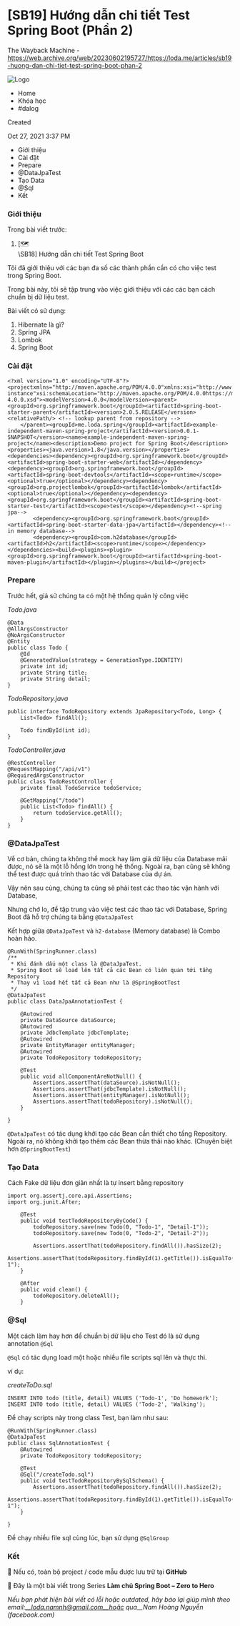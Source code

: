 [SB19] Hướng dẫn chi tiết Test Spring Boot (Phần 2)
============================================================

The Wayback Machine - https://web.archive.org/web/20230602195727/https://loda.me/articles/sb19-huong-dan-chi-tiet-test-spring-boot-phan-2

![Logo](https://web.archive.org/web/20230602195727im_/https://super-static-assets.s3.amazonaws.com/8a72ee8e-d4aa-4a06-985f-e92802c5bc44/uploads/logo/36872858-1bc0-4117-bb6b-81d9934b5275.svg)

- Home
- Khóa học
- #dalog

Created

Oct 27, 2021 3:37 PM

- Giới thiệu
- Cài đặt
- Prepare
- @DataJpaTest
- Tạo Data
- @Sql
- Kết

### **Giới thiệu**

Trong bài viết trước:

1. [🗺️\
\SB18\] Hướng dẫn chi tiết Test Spring Boot

Tôi đã giới thiệu với các bạn đa số các thành phần cần có cho việc test trong Spring Boot.

Trong bài này, tôi sẽ tập trung vào việc giới thiệu với các các bạn cách chuẩn bị dữ liệu test.

Bài viết có sử dụng:

1. Hibernate là gì?
2. Spring JPA
3. Lombok
4. Spring Boot

### **Cài đặt**

```
<?xml version="1.0" encoding="UTF-8"?>
<projectxmlns="http://maven.apache.org/POM/4.0.0"xmlns:xsi="http://www.w3.org/2001/XMLSchema-instance"xsi:schemaLocation="http://maven.apache.org/POM/4.0.0https://maven.apache.org/xsd/maven-4.0.0.xsd"><modelVersion>4.0.0</modelVersion><parent><groupId>org.springframework.boot</groupId><artifactId>spring-boot-starter-parent</artifactId><version>2.0.5.RELEASE</version><relativePath/> <!-- lookup parent from repository -->
	</parent><groupId>me.loda.spring</groupId><artifactId>example-independent-maven-spring-project</artifactId><version>0.0.1-SNAPSHOT</version><name>example-independent-maven-spring-project</name><description>Demo project for Spring Boot</description><properties><java.version>1.8</java.version></properties><dependencies><dependency><groupId>org.springframework.boot</groupId><artifactId>spring-boot-starter-web</artifactId></dependency><dependency><groupId>org.springframework.boot</groupId><artifactId>spring-boot-devtools</artifactId><scope>runtime</scope><optional>true</optional></dependency><dependency><groupId>org.projectlombok</groupId><artifactId>lombok</artifactId><optional>true</optional></dependency><dependency><groupId>org.springframework.boot</groupId><artifactId>spring-boot-starter-test</artifactId><scope>test</scope></dependency><!--spring jpa-->
		<dependency><groupId>org.springframework.boot</groupId><artifactId>spring-boot-starter-data-jpa</artifactId></dependency><!--in memory database-->
		<dependency><groupId>com.h2database</groupId><artifactId>h2</artifactId><scope>runtime</scope></dependency></dependencies><build><plugins><plugin><groupId>org.springframework.boot</groupId><artifactId>spring-boot-maven-plugin</artifactId></plugin></plugins></build></project>
```

### **Prepare**

Trước hết, giả sử chúng ta có một hệ thống quản lý công việc

_Todo.java_

```
@Data
@AllArgsConstructor
@NoArgsConstructor
@Entity
public class Todo {
    @Id
    @GeneratedValue(strategy = GenerationType.IDENTITY)
    private int id;
    private String title;
    private String detail;
}
```

_TodoRepository.java_

```
public interface TodoRepository extends JpaRepository<Todo, Long> {
    List<Todo> findAll();

    Todo findById(int id);
}
```

_TodoController.java_

```
@RestController
@RequestMapping("/api/v1")
@RequiredArgsConstructor
public class TodoRestController {
    private final TodoService todoService;

    @GetMapping("/todo")
    public List<Todo> findAll() {
        return todoService.getAll();
    }
}
```

### **@DataJpaTest**

Về cơ bản, chúng ta không thể mock hay làm giả dữ liệu của Database mãi được, nó sẽ là một lỗ hổng lớn trong hệ thống. Ngoài ra, bạn cũng sẽ không thể test được quá trình thao tác với Database của dự án.

Vậy nên sau cùng, chúng ta cũng sẽ phải test các thao tác vận hành với Database,

Nhưng chớ lo, để tập trung vào việc test các thao tác với Database, Spring Boot đã hỗ trợ chúng ta bằng `@DataJpaTest`

Kết hợp giữa `@DataJpaTest` và `h2-database` (Memory database) là Combo hoàn hảo.

```
@RunWith(SpringRunner.class)
/**
 * Khi đánh dấu một class là @DataJpaTest.
 * Spring Boot sẽ load lên tất cả các Bean có liên quan tới tầng Repository
 * Thay vì load hết tất cả Bean như là @SpringBootTest
 */
@DataJpaTest
public class DataJpaAnnotationTest {

    @Autowired
    private DataSource dataSource;
    @Autowired
    private JdbcTemplate jdbcTemplate;
    @Autowired
    private EntityManager entityManager;
    @Autowired
    private TodoRepository todoRepository;

    @Test
    public void allComponentAreNotNull() {
        Assertions.assertThat(dataSource).isNotNull();
        Assertions.assertThat(jdbcTemplate).isNotNull();
        Assertions.assertThat(entityManager).isNotNull();
        Assertions.assertThat(todoRepository).isNotNull();
    }

}
```

`@DataJpaTest` có tác dụng khởi tạo các Bean cần thiết cho tầng Repository. Ngoài ra, nó không khởi tạo thêm các Bean thừa thãi nào khác. (Chuyên biệt hơn `@SpringBootTest`)

### **Tạo Data**

Cách Fake dữ liệu đơn giản nhất là tự insert bằng repository

```
import org.assertj.core.api.Assertions;
import org.junit.After;

    @Test
    public void testTodoRepositoryByCode() {
        todoRepository.save(new Todo(0, "Todo-1", "Detail-1"));
        todoRepository.save(new Todo(0, "Todo-2", "Detail-2"));

        Assertions.assertThat(todoRepository.findAll()).hasSize(2);
        Assertions.assertThat(todoRepository.findById(1).getTitle()).isEqualTo("Todo-1");
    }

    @After
    public void clean() {
        todoRepository.deleteAll();
    }
```

### **@Sql**

Một cách làm hay hơn để chuẩn bị dữ liệu cho Test đó là sử dụng annotation `@Sql`

`@Sql` có tác dụng load một hoặc nhiều file scripts sql lên và thực thi.

ví dụ:

_createToDo.sql_

```
INSERT INTO todo (title, detail) VALUES ('Todo-1', 'Do homework');
INSERT INTO todo (title, detail) VALUES ('Todo-2', 'Walking');
```

Để chạy scripts này trong class Test, bạn làm như sau:

```
@RunWith(SpringRunner.class)
@DataJpaTest
public class SqlAnnotationTest {
    @Autowired
    private TodoRepository todoRepository;

    @Test
    @Sql("/createTodo.sql")
    public void testTodoRepositoryBySqlSchema() {
        Assertions.assertThat(todoRepository.findAll()).hasSize(2);
        Assertions.assertThat(todoRepository.findById(1).getTitle()).isEqualTo("Todo-1");
    }

}
```

Để chạy nhiều file sql cùng lúc, bạn sử dụng `@SqlGroup`

### **Kết**

💁 Nếu có, toàn bộ project / code mẫu được lưu trữ tại **GitHub**

🌟 Đây là một bài viết trong Series **Làm chủ Spring Boot – Zero to Hero**

_Nếu bạn phát hiện bài viết có lỗi hoặc outdated, hãy báo lại giúp mình theo email:__loda.namnh@gmail.com__hoặc qua__Nam Hoàng Nguyễn (facebook.com)_





